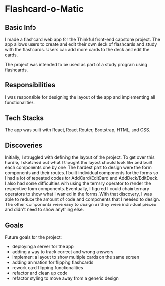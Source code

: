 # Flashcard-o-Matic 

## Basic Info
I made a flashcard web app for the Thinkful front-end capstone project. The app allows users to create and edit their own deck of flashcards and study with the flashcards. Users can add more cards to the deck and edit the cards.

The project was intended to be used as part of a study program using flashcards.

## Responsibilities
I was responsible for designing the layout of the app and implementing all functionalities. 

## Tech Stacks
The app was built with React, React Router, Bootstrap, HTML, and CSS. 

## Discoveries
Initially, I struggled with defining the layout of the project. To get over this hurdle, I sketched out what I thought the layout should look like and built each components one by one. The hardest part to design were the form components and their routes. I built individual components for the forms so I had a lot of repeated codes for AddCard/EditCard and AddDeck/EditDeck. I also had some difficulties with using the ternary operator to render the respective form components. Eventually, I figured I could chain ternary operators to show what I wanted in the forms. With that discovery, I was able to reduce the amount of code and components that I needed to design. The other components were easy to design as they were individual pieces and didn't need to show anything else. 

## Goals
Future goals for the project:
- deploying a server for the app
- adding a way to track correct and wrong answers
- implement a layout to show multiple cards on the same screen
- adding animation for flipping flashcards
- rework card flipping functionalities
- refactor and clean up code
- refactor styling to move away from a generic design


